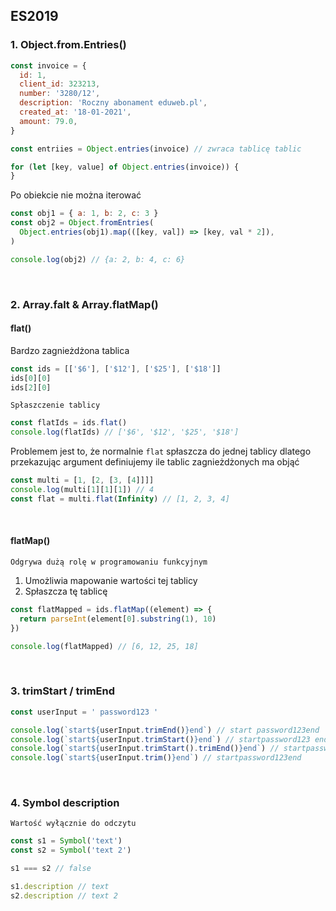## ES2019

### 1. Object.from.Entries()

```js
const invoice = {
  id: 1,
  client_id: 323213,
  number: '3280/12',
  description: 'Roczny abonament eduweb.pl',
  created_at: '18-01-2021',
  amount: 79.0,
}

const entriies = Object.entries(invoice) // zwraca tablicę tablic

for (let [key, value] of Object.entries(invoice)) {
}
```

Po obiekcie nie można iterować

```js
const obj1 = { a: 1, b: 2, c: 3 }
const obj2 = Object.fromEntries(
  Object.entries(obj1).map(([key, val]) => [key, val * 2]),
)

console.log(obj2) // {a: 2, b: 4, c: 6}
```

<br>

### 2. Array.falt & Array.flatMap()

#### flat()

Bardzo zagnieżdżona tablica

```js
const ids = [['$6'], ['$12'], ['$25'], ['$18']]
ids[0][0]
ids[2][0]
```

`Spłaszczenie tablicy`

```js
const flatIds = ids.flat()
console.log(flatIds) // ['$6', '$12', '$25', '$18']
```

Problemem jest to, że normalnie `flat` spłaszcza do jednej tablicy dlatego przekazując argument definiujemy ile tablic zagnieżdżonych ma objąć

```js
const multi = [1, [2, [3, [4]]]]
console.log(multi[1][1][1]) // 4
const flat = multi.flat(Infinity) // [1, 2, 3, 4]
```

<br>

#### flatMap()

`Odgrywa dużą rolę w programowaniu funkcyjnym`

1. Umożliwia mapowanie wartości tej tablicy
2. Spłaszcza tę tablicę

```js
const flatMapped = ids.flatMap((element) => {
  return parseInt(element[0].substring(1), 10)
})

console.log(flatMapped) // [6, 12, 25, 18]
```

<br>

### 3. trimStart / trimEnd

```js
const userInput = ' password123 '

console.log(`start${userInput.trimEnd()}end`) // start password123end
console.log(`start${userInput.trimStart()}end`) // startpassword123 end
console.log(`start${userInput.trimStart().trimEnd()}end`) // startpassword123end
console.log(`start${userInput.trim()}end`) // startpassword123end
```

<br>

### 4. Symbol description

`Wartość wyłącznie do odczytu`

```js
const s1 = Symbol('text')
const s2 = Symbol('text 2')

s1 === s2 // false

s1.description // text
s2.description // text 2
```
